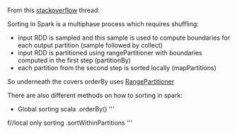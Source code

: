 From this [stackoverflow](https://stackoverflow.com/questions/32887595/how-does-spark-achieve-sort-order) thread:

Sorting in Spark is a multiphase process which requires shuffling:
- input RDD is sampled and this sample is used to compute boundaries for each output partition (sample followed by collect)
- input RDD is partitioned using rangePartitioner with boundaries computed in the first step (partitionBy)
- each partition from the second step is sorted locally (mapPartitions)


So underneath the covers orderBy uses [RangePartitioner](https://github.com/apache/spark/blob/ccff9980762fd83f2619532028c04cb030b632bb/core/src/main/scala/org/apache/spark/Partitioner.scala#L176)

There are also different methods on how to sorting in spark:
- Global sorting
scala
.orderBy()
'''

f//local only sorting
.sortWithinPartitions
'''

